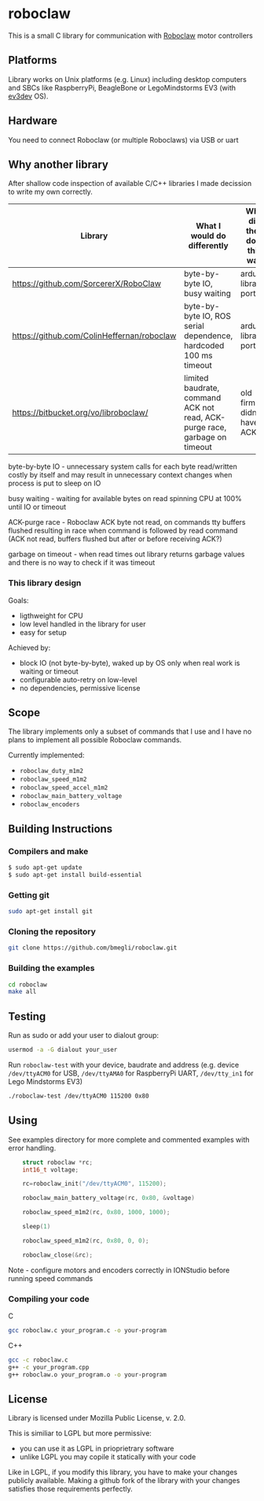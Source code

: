 # roboclaw

This is a small C library for communication with [Roboclaw](http://www.ionmc.com/) motor controllers

## Platforms 

Library works on Unix platforms (e.g. Linux) including desktop computers and SBCs like RaspberryPi, BeagleBone or LegoMindstorms EV3 (with [ev3dev](http://www.ev3dev.org/) OS).

## Hardware

You need to connect Roboclaw (or multiple Roboclaws) via USB or uart

## Why another library

After shallow code inspection of available C/C++ libraries I made decission to write my own correctly.

| Library                                  | What I would do differently                                                |Why did they do it this way|
|------------------------------------------|----------------------------------------------------------------------------|---------------------------|
|https://github.com/SorcererX/RoboClaw     | byte-by-byte IO, busy waiting                                              |arduino library port       |
|https://github.com/ColinHeffernan/roboclaw| byte-by-byte IO, ROS serial dependence, hardcoded 100 ms timeout           |arduino library port       |
|https://bitbucket.org/vo/libroboclaw/     | limited baudrate, command ACK not read, ACK-purge race, garbage on timeout |old firmare didn't have ACK|

byte-by-byte IO - unnecessary system calls for each byte read/written costly by itself and may result in unnecessary context changes when process is put to sleep on IO

busy waiting - waiting for available bytes on read spinning CPU at 100% until IO or timeout

ACK-purge race - Roboclaw ACK byte not read, on commands tty buffers flushed resulting in race when command is followed by read command (ACK not read, buffers flushed but after or before receiving ACK?)

garbage on timeout - when read times out library returns garbage values and there is no way to check if it was timeout

### This library design

Goals:
- ligthweight for CPU
- low level handled in the library for user
- easy for setup

Achieved by:
- block IO (not byte-by-byte), waked up by OS only when real work is waiting or timeout
- configurable auto-retry on low-level
- no dependencies, permissive license

## Scope

The library implements only a subset of commands that I use and I have no plans to implement all possible Roboclaw commands.

Currently implemented:

- `roboclaw_duty_m1m2`
- `roboclaw_speed_m1m2`
- `roboclaw_speed_accel_m1m2`
- `roboclaw_main_battery_voltage`
- `roboclaw_encoders`

## Building Instructions

### Compilers and make

``` bash
$ sudo apt-get update
$ sudo apt-get install build-essential 
```

### Getting git

``` bash
sudo apt-get install git
```

### Cloning the repository

``` bash
git clone https://github.com/bmegli/roboclaw.git
```

### Building the examples

``` bash
cd roboclaw
make all
```

## Testing

Run as sudo or add your user to dialout group:

```bash
usermod -a -G dialout your_user
```

Run `roboclaw-test` with your device, baudrate and address 
(e.g. device `/dev/ttyACM0` for USB, `/dev/ttyAMA0` for RaspberryPi UART, `/dev/tty_in1` for Lego Mindstorms EV3)

``` bash
./roboclaw-test /dev/ttyACM0 115200 0x80
```

## Using

See examples directory for more complete and commented examples with error handling.

``` C
	struct roboclaw *rc;
	int16_t voltage;

	rc=roboclaw_init("/dev/ttyACM0", 115200);

	roboclaw_main_battery_voltage(rc, 0x80, &voltage)	

	roboclaw_speed_m1m2(rc, 0x80, 1000, 1000);

	sleep(1)

	roboclaw_speed_m1m2(rc, 0x80, 0, 0);

	roboclaw_close(&rc);
```

Note - configure motors and encoders correctly in IONStudio before running speed commands


### Compiling your code

C
``` bash
gcc roboclaw.c your_program.c -o your-program
```

C++
``` bash
gcc -c roboclaw.c
g++ -c your_program.cpp
g++ roboclaw.o your_program.o -o your-program
```

## License

Library is licensed under Mozilla Public License, v. 2.0.

This is similiar to LGPL but more permissive:
- you can use it as LGPL in prioprietrary software
- unlike LGPL you may copile it statically with your code

Like in LGPL, if you modify this library, you have to make your changes publicly available.
Making a github fork of the library with your changes satisfies those requirements perfectly. 




